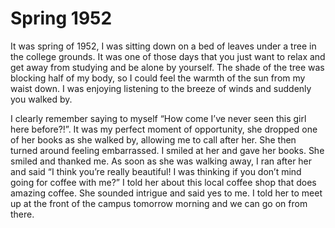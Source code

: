 <h1>Spring 1952</h1>

<p>
    It was spring of 1952, I was sitting down on a bed of leaves under a tree in the college grounds.
    It was one of those days that you just want to relax and get away from studying and be alone by yourself.
    The shade of the tree was blocking half of my body, so I could feel the warmth of the sun from my waist down.
    I was enjoying listening to the breeze of winds and suddenly you walked by.
</p>
<p>
    I clearly remember saying to myself “How come I’ve never seen this girl here before?!”.
    It was my perfect moment of opportunity, she dropped one of her books as she walked by, allowing me to call after her. She then turned around feeling embarrassed.
    I smiled at her and gave her books. She smiled and thanked me. As soon as she was walking away, 
    I ran after her and said “I think you’re really beautiful! I was thinking if you don’t mind going for coffee with me?”
    I told her about this local coffee shop that does amazing coffee. She sounded intrigue and said yes to me. I told her to meet up at the front of the campus tomorrow morning and we can go on from there.
</p>

